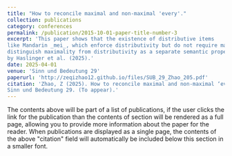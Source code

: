 ```yaml
---
title: "How to reconcile maximal and non-maximal 'every'."
collection: publications
category: conferences
permalink: /publication/2015-10-01-paper-title-number-3
excerpt: 'This paper shows that the existence of distributive items
like Mandarin _mei_, which enforce distributivity but do not require maximality, underscores the need to
distinguish maximality from distributivity as a separate semantic property, as recently argued
by Haslinger et al. (2025).'
date: 2025-04-01
venue: 'Sinn und Bedeutung 29'
paperurl: 'http://zeqizhao12.github.io/files/SUB_29_Zhao_205.pdf'
citation: 'Zhao, Z (2025). How to reconcile maximal and non-maximal ‘every’. In Proceedings of
Sinn und Bedeutung 29. (To appear).'
---
```


The contents above will be part of a list of publications, if the user clicks the link for the publication than the contents of section will be rendered as a full page, allowing you to provide more information about the paper for the reader. When publications are displayed as a single page, the contents of the above "citation" field will automatically be included below this section in a smaller font.
